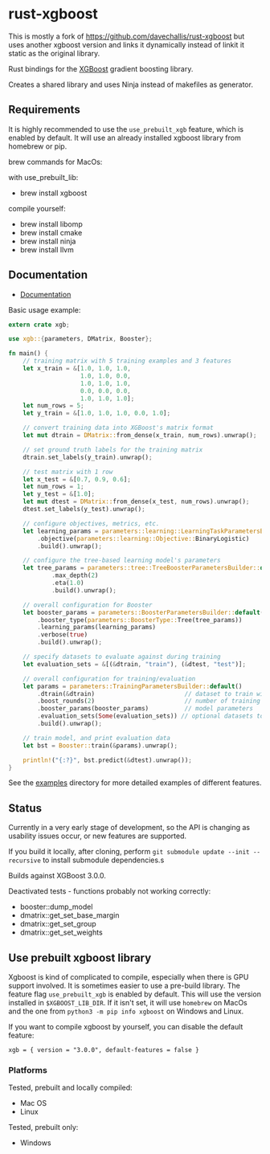 # rust-xgboost

This is mostly a fork of https://github.com/davechallis/rust-xgboost but uses 
another xgboost version and links it dynamically instead of linkit it static as the original library.

Rust bindings for the [XGBoost](https://xgboost.ai) gradient boosting library.

Creates a shared library and uses Ninja instead of makefiles as generator.

## Requirements

It is highly recommended to use the `use_prebuilt_xgb` feature, which is enabled by default.
It will use an already installed xgboost library from homebrew or pip. 

brew commands for MacOs:

with use_prebuilt_lib:
- brew install xgboost

compile yourself:
- brew install libomp
- brew install cmake
- brew install ninja
- brew install llvm

## Documentation

* [Documentation](https://docs.rs/xgboost)

Basic usage example:

```rust
extern crate xgb;

use xgb::{parameters, DMatrix, Booster};

fn main() {
    // training matrix with 5 training examples and 3 features
    let x_train = &[1.0, 1.0, 1.0,
                    1.0, 1.0, 0.0,
                    1.0, 1.0, 1.0,
                    0.0, 0.0, 0.0,
                    1.0, 1.0, 1.0];
    let num_rows = 5;
    let y_train = &[1.0, 1.0, 1.0, 0.0, 1.0];

    // convert training data into XGBoost's matrix format
    let mut dtrain = DMatrix::from_dense(x_train, num_rows).unwrap();

    // set ground truth labels for the training matrix
    dtrain.set_labels(y_train).unwrap();

    // test matrix with 1 row
    let x_test = &[0.7, 0.9, 0.6];
    let num_rows = 1;
    let y_test = &[1.0];
    let mut dtest = DMatrix::from_dense(x_test, num_rows).unwrap();
    dtest.set_labels(y_test).unwrap();

    // configure objectives, metrics, etc.
    let learning_params = parameters::learning::LearningTaskParametersBuilder::default()
        .objective(parameters::learning::Objective::BinaryLogistic)
        .build().unwrap();

    // configure the tree-based learning model's parameters
    let tree_params = parameters::tree::TreeBoosterParametersBuilder::default()
            .max_depth(2)
            .eta(1.0)
            .build().unwrap();

    // overall configuration for Booster
    let booster_params = parameters::BoosterParametersBuilder::default()
        .booster_type(parameters::BoosterType::Tree(tree_params))
        .learning_params(learning_params)
        .verbose(true)
        .build().unwrap();

    // specify datasets to evaluate against during training
    let evaluation_sets = &[(&dtrain, "train"), (&dtest, "test")];

    // overall configuration for training/evaluation
    let params = parameters::TrainingParametersBuilder::default()
        .dtrain(&dtrain)                         // dataset to train with
        .boost_rounds(2)                         // number of training iterations
        .booster_params(booster_params)          // model parameters
        .evaluation_sets(Some(evaluation_sets)) // optional datasets to evaluate against in each iteration
        .build().unwrap();

    // train model, and print evaluation data
    let bst = Booster::train(&params).unwrap();

    println!("{:?}", bst.predict(&dtest).unwrap());
}
```

See the [examples](https://github.com/davechallis/rust-xgboost/tree/master/examples) directory for
more detailed examples of different features.

## Status

Currently in a very early stage of development, so the API is changing as usability issues occur,
or new features are supported.

If you build it locally, after cloning, perform `git submodule update --init --recursive`
to install submodule dependencies.s

Builds against XGBoost 3.0.0.

Deactivated tests - functions probably not working correctly:

- booster::dump_model
- dmatrix::get_set_base_margin
- dmatrix::get_set_group
- dmatrix::get_set_weights

## Use prebuilt xgboost library

Xgboost is kind of complicated to compile, especially when there is GPU support involved.
It is sometimes easier to use a pre-build library.
The feature flag `use_prebuilt_xgb` is enabled by default.
This will use the version installed in `$XGBOOST_LIB_DIR`. If it isn't set, it will use `homebrew` on MacOs and the one from `python3 -m pip info xgboost` on Windows and Linux.


If you want to compile xgboost by yourself, you can disable the default feature:
```
xgb = { version = "3.0.0", default-features = false }
```

### Platforms

Tested, prebuilt and locally compiled:

* Mac OS 
* Linux

Tested, prebuilt only:

* Windows
